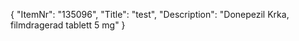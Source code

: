 {
  "ItemNr": "135096",
  "Title": "test",
  "Description": "Donepezil Krka, filmdragerad tablett 5 mg"
}